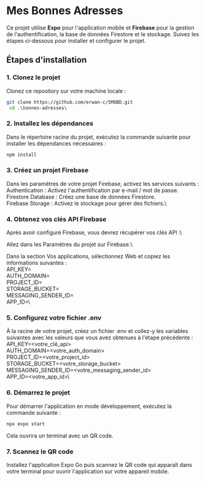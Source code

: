# Mes Bonnes Adresses

Ce projet utilise **Expo** pour l'application mobile et **Firebase** pour la gestion de l'authentification, la base de données Firestore et le stockage. Suivez les étapes ci-dessous pour installer et configurer le projet.

## Étapes d'installation

### 1. Clonez le projet

Clonez ce repository sur votre machine locale :

```bash
git clone https://github.com/erwan-c/5MOBD.git
 cd .\bonnes-adresses\
```

### 2. Installez les dépendances

Dans le répertoire racine du projet, exécutez la commande suivante pour installer les dépendances nécessaires :

```bash
npm install
```

### 3. Créez un projet Firebase

Dans les paramètres de votre projet Firebase, activez les services suivants :\
Authentication : Activez l'authentification par e-mail / mot de passe.\
Firestore Database : Créez une base de données Firestore.\
Firebase Storage : Activez le stockage pour gérer des fichiers.\

### 4. Obtenez vos clés API Firebase

Après avoir configuré Firebase, vous devrez récupérer vos clés API :\

Allez dans les Paramètres du projet sur Firebase.\

Dans la section Vos applications, sélectionnez Web et copiez les informations suivantes :\
API_KEY=\
AUTH_DOMAIN=\
PROJECT_ID=\
STORAGE_BUCKET=\
MESSAGING_SENDER_ID=\
APP_ID=\

### 5. Configurez votre fichier .env
À la racine de votre projet, créez un fichier .env et collez-y les variables suivantes avec les valeurs que vous avez obtenues à l'étape précédente :\
API_KEY=<votre_clé_api>\
AUTH_DOMAIN=<votre_auth_domain>\
PROJECT_ID=<votre_project_id>\
STORAGE_BUCKET=<votre_storage_bucket>\
MESSAGING_SENDER_ID=<votre_messaging_sender_id>\
APP_ID=<votre_app_id>\

### 6. Démarrez le projet

Pour démarrer l'application en mode développement, exécutez la commande suivante :

```bash
npx expo start
```
Cela ouvrira un terminal avec un QR code.

### 7.  Scannez le QR code
Installez l'application Expo Go puis scannez le QR code qui apparaît dans votre terminal pour ouvrir l'application sur votre appareil mobile.


